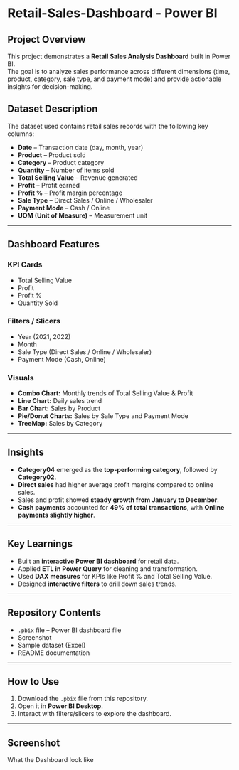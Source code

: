 # Retail-Sales-Dashboard - Power BI
  

##  Project Overview  
This project demonstrates a **Retail Sales Analysis Dashboard** built in Power BI.  
The goal is to analyze sales performance across different dimensions (time, product, category, sale type, and payment mode) and provide actionable insights for decision-making.  

## Dataset Description  
The dataset used contains retail sales records with the following key columns:  

- **Date** – Transaction date (day, month, year)  
- **Product** – Product sold  
- **Category** – Product category  
- **Quantity** – Number of items sold  
- **Total Selling Value** – Revenue generated  
- **Profit** – Profit earned  
- **Profit %** – Profit margin percentage  
- **Sale Type** – Direct Sales / Online / Wholesaler  
- **Payment Mode** – Cash / Online  
- **UOM (Unit of Measure)** – Measurement unit  

---

## Dashboard Features  

###  KPI Cards  
- Total Selling Value  
- Profit  
- Profit %  
- Quantity Sold  

### Filters / Slicers  
- Year (2021, 2022)  
- Month  
- Sale Type (Direct Sales / Online / Wholesaler)  
- Payment Mode (Cash, Online)  

### Visuals  
- **Combo Chart:** Monthly trends of Total Selling Value & Profit  
- **Line Chart:** Daily sales trend  
- **Bar Chart:** Sales by Product  
- **Pie/Donut Charts:** Sales by Sale Type and Payment Mode  
- **TreeMap:** Sales by Category  

---

## Insights  
  
- **Category04** emerged as the **top-performing category**, followed by **Category02**.  
- **Direct sales** had higher average profit margins compared to online sales.  
- Sales and profit showed **steady growth from January to December**.  
- **Cash payments** accounted for **49% of total transactions**, with **Online payments slightly higher**.  

---

## Key Learnings  

- Built an **interactive Power BI dashboard** for retail data.  
- Applied **ETL in Power Query** for cleaning and transformation.  
- Used **DAX measures** for KPIs like Profit % and Total Selling Value.  
- Designed **interactive filters** to drill down sales trends.  

---

##  Repository Contents  
- `.pbix` file – Power BI dashboard file  
-  Screenshot  
- Sample dataset (Excel) 
- README documentation  

---

##  How to Use  
1. Download the `.pbix` file from this repository.  
2. Open it in **Power BI Desktop**.  
3. Interact with filters/slicers to explore the dashboard.

---
## Screenshot
 What the Dashboard look like
